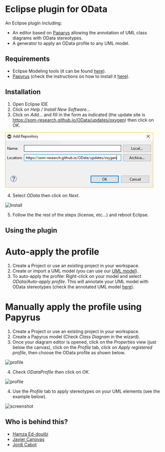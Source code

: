 Eclipse plugin for OData
========

An Eclipse plugin including:

* An editor based on [Paparys](https://eclipse.org/papyrus/ "paparys") allowing the annotation of UML class diagrams with OData stereotypes.
* A generator to apply an OData profile to any UML model.

## Requirements
- Eclipse Modeling tools (it can be found [here](http://www.eclipse.org/downloads/packages/eclipse-modeling-tools/oxygen2)).
- [Papyrus](https://www.eclipse.org/papyrus/) (check the instructions on how to install it [here](http://www.eclipse.org/papyrus/download.html)).

## Installation
1. Open Eclipse IDE
2. Click on *Help / Install New Software...*
3. Click on *Add...* and fill in the form as indicated (the update site is https://som-research.github.io/OData/updates/oxygen) then click on *OK*.

![Add repository](https://github.com/SOM-Research/OData/blob/gh-pages/images/add.PNG)

4. Select *OData* then click on *Next*.

![Install](https://som-research.github.io/OData/images/install.PNG)

5. Follow the the rest of the steps (license, etc...) and reboot Eclipse.

## Using the plugin

# Auto-apply the profile
1. Create a Project or use an existing project in your workspace.
2. Create or import a UML model (you can use our [UML model](https://som-research.github.io/OData/resources/products.uml)).
3. To auto-apply the profile: Right-click on your model and select *OData/Auto-apply profile*. This will annotate your UML model with OData stereotypes (check the annotated UML model [here](https://som-research.github.io/OData/resources/annotated-products.uml)).

# Manually apply the profile using Papyrus
1. Create a Project or use an existing project in your workspace.
2. Create a Papyrus model (Check *Class Diagram* in the wizard).
3. Once your diagram editor is opened, click on the *Properties* view (just below the canvas), click on the *Profile* tab, click on *Apply registered profile*, then choose the OData profile as shown below.

![profile](https://som-research.github.io/OData/images/odata-profile-view.PNG)

4. Check *ODataProfile* then click on *OK*.

![profile](https://som-research.github.io/OData/images/choose.PNG)

4. Use the *Profile* tab to apply stereotypes on your UML elements (see the example below).

![screenshot](https://som-research.github.io/OData/images/screenshot.PNG)

Who is behind this?
-----------------------
* [Hamza Ed-douibi](http://github.com/hamzaed/ "Hamza Ed-douibi")
* [Javier Canovas](http://github.com/jlcanovas/ "Javier Canovas")
* [Jordi Cabot](http://github.com/jcabot/ "Jordi Cabot")



